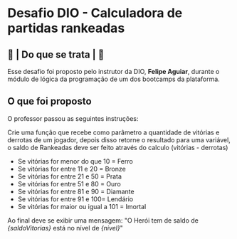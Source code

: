 # Desafio DIO - Calculadora de partidas rankeadas

## 📖 | Do que se trata | 📖
Esse desafio foi proposto pelo instrutor da DIO, **Felipe Aguiar**, durante o módulo de lógica da programação de um dos bootcamps da plataforma.

## O que foi proposto
O professor passou as seguintes instruções:

Crie uma função que recebe como parâmetro a quantidade de vitórias e derrotas de um jogador,
depois disso retorne o resultado para uma variável, o saldo de Rankeadas deve ser feito através do calculo (vitórias - derrotas)

- Se vitórias for menor do que 10 = Ferro
- Se vitórias for entre 11 e 20 = Bronze
- Se vitórias for entre 21 e 50 = Prata
- Se vitórias for entre 51 e 80 = Ouro
- Se vitórias for entre 81 e 90 = Diamante
- Se vitórias for entre 91 e 100= Lendário
- Se vitórias for maior ou igual a 101 = Imortal

Ao final deve se exibir uma mensagem:
"O Herói tem de saldo de *{saldoVitorias}* está no nível de *{nivel}*"
